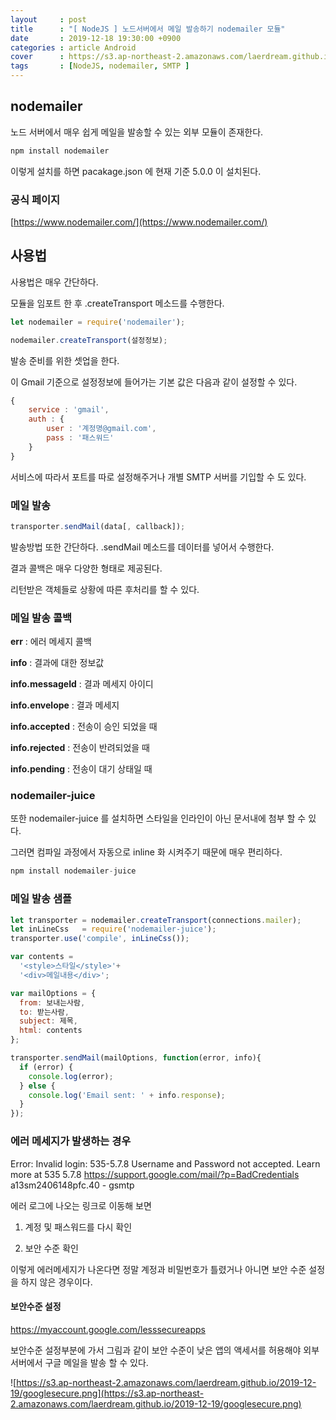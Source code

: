 ```yaml
---
layout     : post
title      : "[ NodeJS ] 노드서버에서 메일 발송하기 nodemailer 모듈"
date       : 2019-12-18 19:30:00 +0900
categories : article Android
cover      : https://s3.ap-northeast-2.amazonaws.com/laerdream.github.io/cover/node.jpg
tags       : [NodeJS, nodemailer, SMTP ]
---
```


## nodemailer

노드 서버에서 매우 쉽게 메일을 발송할 수 있는 외부 모듈이 존재한다.

```javascript
npm install nodemailer
```

이렇게 설치를 하면 pacakage.json 에 현재 기준 5.0.0 이 설치된다.

### 공식 페이지
[https://www.nodemailer.com/](https://www.nodemailer.com/)

## 사용법

사용법은 매우 간단하다.

모듈을 임포트 한 후 .createTransport 메소드를 수행한다.

```javascript
let nodemailer = require('nodemailer');
```

```javascript
nodemailer.createTransport(설정정보);
```

발송 준비를 위한 셋업을 한다.

이 Gmail 기준으로 설정정보에 들어가는 기본 값은 다음과 같이 설정할 수 있다.

```javascript
{
    service : 'gmail',
    auth : {
        user : '계정명@gmail.com',
        pass : '패스워드'
    }
}
```

서비스에 따라서 포트를 따로 설정해주거나 개별 SMTP 서버를 기입할 수 도 있다.

### 메일 발송

```javascript
transporter.sendMail(data[, callback]);
```

발송방법 또한 간단하다. .sendMail 메소드를 데이터를 넣어서 수행한다.

결과 콜백은 매우 다양한 형태로 제공된다.

리턴받은 객체들로 상황에 따른 후처리를 할 수 있다.


### 메일 발송 콜백

**err** : 에러 메세지 콜백

**info** : 결과에 대한 정보값

**info.messageId** : 결과 메세지 아이디

**info.envelope** : 결과 메세지

**info.accepted** : 전송이 승인 되었을 때

**info.rejected** : 전송이 반려되었을 때

**info.pending** : 전송이 대기 상태일 때


### nodemailer-juice

또한 nodemailer-juice 를 설치하면 스타일을 인라인이 아닌 문서내에 첨부 할 수 있다.

그러면 컴파일 과정에서 자동으로 inline 화 시켜주기 때문에 매우 편리하다.

```javascript
npm install nodemailer-juice
```


### 메일 발송 샘플

```javascript
let transporter = nodemailer.createTransport(connections.mailer);
let inLineCss   = require('nodemailer-juice');
transporter.use('compile', inLineCss());

var contents =
  '<style>스타일</style>'+
  '<div>메일내용</div>';

var mailOptions = {
  from: 보내는사람,
  to: 받는사람,
  subject: 제목,
  html: contents
};

transporter.sendMail(mailOptions, function(error, info){
  if (error) {
    console.log(error);
  } else {
    console.log('Email sent: ' + info.response);
  }
});
```

### 에러 메세지가 발생하는 경우

Error: Invalid login: 535-5.7.8 Username and Password not accepted. Learn more at
535 5.7.8  https://support.google.com/mail/?p=BadCredentials a13sm2406148pfc.40 - gsmtp

에러 로그에 나오는 링크로 이동해 보면

1. 계정 및 패스워드를 다시 확인

2. 보안 수준 확인

이렇게 에러메세지가 나온다면 정말 계정과 비밀번호가 틀렸거나 아니면 보안 수준 설정을 하지 않은 경우이다.

#### 보안수준 설정
https://myaccount.google.com/lesssecureapps

보안수준 설정부분에 가서 그림과 같이 보안 수준이 낮은 앱의 액세서를 허용해야 외부 서버에서 구글 메일을 발송 할 수 있다.

![https://s3.ap-northeast-2.amazonaws.com/laerdream.github.io/2019-12-19/googlesecure.png](https://s3.ap-northeast-2.amazonaws.com/laerdream.github.io/2019-12-19/googlesecure.png)